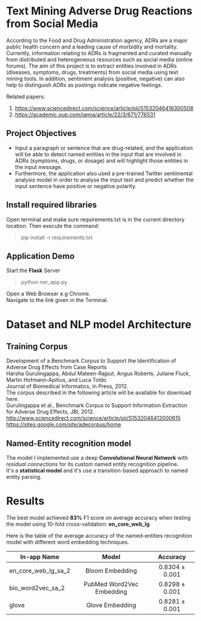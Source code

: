 # Text Mining Adverse Drug Reactions from Social Media
According to the Food and Drug Administration agency, ADRs are a major public health concern and a leading cause of morbidity and mortality. Currently, information relating to ADRs is fragmented and curated manually from distributed and heterogeneous resources such as social media (online forums). The aim of this project is to extract entities involved in ADRs (diseases, symptoms, drugs, treatments) from social media using text mining tools. In addition, sentiment analysis (positive, negative) can also help to distinguish ADRs as postings indicate negative feelings. 

Related papers:
1. https://www.sciencedirect.com/science/article/pii/S1532046416300508
2. https://academic.oup.com/jamia/article/22/3/671/776531

## Project Objectives
- Input a paragraph or sentence that are drug-related, and the application will be able to detect named entities in the input that are involved in ADRs (symptoms, drugs, or dosage) and will highlight those entities in the input message.
- Furthermore, the application also used a pre-trained Twitter sentimental analysis model in order to analyse the input text and predict whether the input sentence have positive or negative polarity.

## Install required libraries
Open terminal and make sure requirements.txt is in the current directory location. Then execute the command:  
> pip install -r requirements.txt

## Application Demo
Start the **Flask** Server  
> python ner_app.py  

Open a Web Browser e.g Chrome.  
Navigate to the link given in the Terminal.  

# Dataset and NLP model Architecture
## Training Corpus
Development of a Benchmark Corpus to Support the Identification of Adverse Drug Effects from Case Reports  
Harsha Gurulingappa, Abdul Mateen-Rajput, Angus Roberts, Juliane Fluck, Martin Hofmann-Apitius, and Luca Toldo  
Journal of Biomedical Informatics, In Press, 2012.  
The corpus described in the following article will be available for download here.  
Gurulingappa et al., Benchmark Corpus to Support Information Extraction for Adverse Drug Effects, JBI, 2012.  
http://www.sciencedirect.com/science/article/pii/S1532046412000615
https://sites.google.com/site/adecorpus/home

## Named-Entity recognition model
The model I implemented use a deep **Convolutional Neural Network** with *residual connections* for its custom named entity recognition pipeline.  
It's a **statistical model** and it's use a transition-based approach to named entity parsing.

# Results
The best model achieved **83%** F1 score on average accuracy when testing the model using 10-fold cross-validation: **en_core_web_lg**  

Here is the table of the average accuracy of the named-entities recognition model with different word embedding techniques.

| In-app Name    | Model         | Accuracy  |
| -------------  |:-------------:|:---------:|
| en_core_web_lg_sa_2 | Bloom Embedding  |0.8304 ± 0.001|
| bio_word2vec_sa_2 | PubMed Word2Vec Embedding |0.8298 ± 0.001|
| glove          | Glove Embedding       |0.8281 ± 0.001|